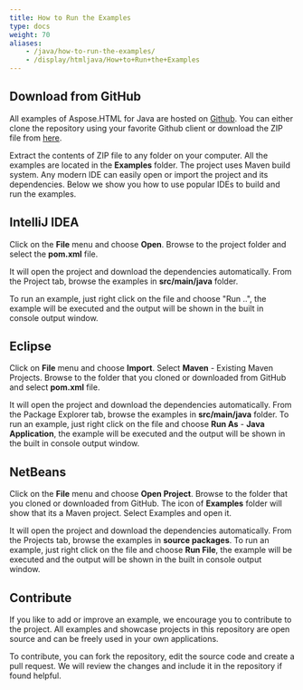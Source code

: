```yaml
---
title: How to Run the Examples
type: docs
weight: 70
aliases:
    - /java/how-to-run-the-examples/
    - /display/htmljava/How+to+Run+the+Examples
---
```


## **Download from GitHub** ## 
All examples of Aspose.HTML for Java are hosted on [Github](https://github.com/aspose-html/Aspose.HTML-for-Java). You can either clone the repository using your favorite Github client or download the ZIP file from [here](https://github.com/aspose-html/Aspose.HTML-for-Java/archive/master.zip).

Extract the contents of ZIP file to any folder on your computer. All the examples are located in the **Examples** folder. The project uses Maven build system. Any modern IDE can easily open or import the project and its dependencies. Below we show you how to use popular IDEs to build and run the examples.
## **IntelliJ IDEA** ## 
Click on the **File** menu and choose **Open**. Browse to the project folder and select the **pom.xml** file.

It will open the project and download the dependencies automatically. From the Project tab, browse the examples in **src/main/java** folder.

To run an example, just right click on the file and choose "Run ..", the example will be executed and the output will be shown in the built in console output window.
## **Eclipse** ## 
Click on **File** menu and choose **Import**. Select **Maven** - Existing Maven Projects. Browse to the folder that you cloned or downloaded from GitHub and select **pom.xml** file.

It will open the project and download the dependencies automatically. From the Package Explorer tab, browse the examples in **src/main/java** folder. To run an example, just right click on the file and choose **Run As** - **Java Application**, the example will be executed and the output will be shown in the built in console output window.
## **NetBeans** ## 
Click on the **File** menu and choose **Open Project**. Browse to the folder that you cloned or downloaded from GitHub. The icon of **Examples** folder will show that its a Maven project. Select Examples and open it.

It will open the project and download the dependencies automatically. From the Projects tab, browse the examples in **source packages**. To run an example, just right click on the file and choose **Run File**, the example will be executed and the output will be shown in the built in console output window.
## **Contribute** ## 
If you like to add or improve an example, we encourage you to contribute to the project. All examples and showcase projects in this repository are open source and can be freely used in your own applications.

To contribute, you can fork the repository, edit the source code and create a pull request. We will review the changes and include it in the repository if found helpful.
